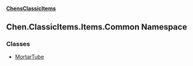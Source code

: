 
#### [ChensClassicItems](./index 'index')

## Chen.ClassicItems.Items.Common Namespace

### Classes
- [MortarTube](./Chen-ClassicItems-Items-Common-MortarTube 'Chen.ClassicItems.Items.Common.MortarTube')
